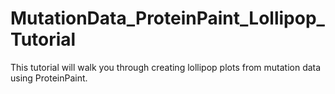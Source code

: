 # MutationData_ProteinPaint_Lollipop_Tutorial
This tutorial will walk you through creating lollipop plots from mutation data using ProteinPaint.
